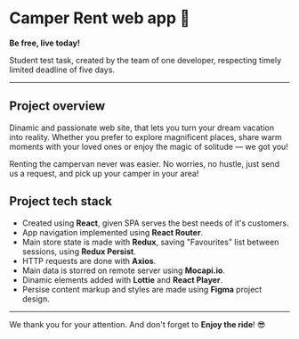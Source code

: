 # Camper Rent web app 🚌

**Be free, live today!**

Student test task, created by the team of one developer, respecting timely
limited deadline of five days.

---

## Project overview

Dinamic and passionate web site, that lets you turn your dream vacation into
reality. Whether you prefer to explore magnificent places, share warm moments
with your loved ones or enjoy the magic of solitude — we got you!

Renting the campervan never was easier. No worries, no hustle, just send us a
request, and pick up your camper in your area!

## Project tech stack

- Created using **React**, given SPA serves the best needs of it's customers.
- App navigation implemented using **React Router**.
- Main store state is made with **Redux**, saving "Favourites" list between
  sessions, using **Redux Persist**.
- HTTP requests are done with **Axios**.
- Main data is storred on remote server using **Mocapi.io**.
- Dinamic elements added with **Lottie** and **React Player**.
- Persise content markup and styles are made using **Figma** project design.

---

We thank you for your attention. And don't forget to **Enjoy the ride**! 😎
